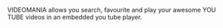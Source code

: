 VIDEOMANIA allows you search, favourite and play your awesome YOU TUBE videos in an embedded you tube player.